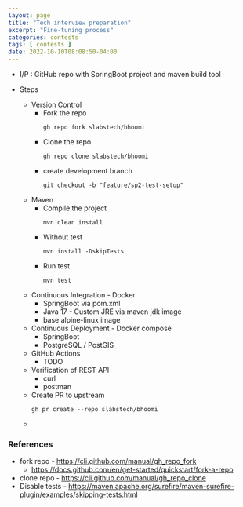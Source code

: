 ```yaml
---
layout: page
title: "Tech interview preparation"
excerpt: "Fine-tuning process"
categories: contests
tags: [ contests ]
date: 2022-10-10T08:08:50-04:00
---
```


* I/P : GitHub repo with SpringBoot project and maven build tool

* Steps
  * Version Control
    * Fork the repo 
      ````
      gh repo fork slabstech/bhoomi    
      ````
    * Clone the repo 
      ````
      gh repo clone slabstech/bhoomi
      ```` 
    * create development branch
      ```` 
      git checkout -b "feature/sp2-test-setup"
      ````       
  * Maven
    * Compile the project
      ````
      mvn clean install
      ```` 
    * Without test 
      ````
      mvn install -DskipTests 
      ````
    * Run test 
      ````
      mvn test 
      ```` 
  * Continuous Integration - Docker
    * SpringBoot via pom.xml
    * Java 17 - Custom JRE via maven jdk image
    * base alpine-linux image
  * Continuous Deployment - Docker compose
    * SpringBoot 
    * PostgreSQL / PostGIS
  * GitHub Actions
    * TODO
  * Verification of REST API
    * curl
    * postman
  * Create PR to upstream 
    ````
    gh pr create --repo slabstech/bhoomi
    ````
  * 

### References
* fork repo - https://cli.github.com/manual/gh_repo_fork
  * https://docs.github.com/en/get-started/quickstart/fork-a-repo
* clone repo - https://cli.github.com/manual/gh_repo_clone
* Disable tests - https://maven.apache.org/surefire/maven-surefire-plugin/examples/skipping-tests.html
